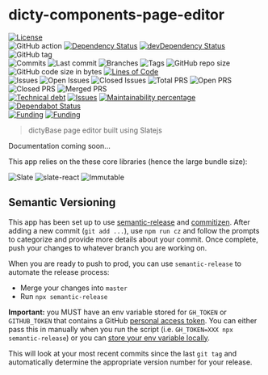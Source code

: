 # dicty-components-page-editor

[![License](https://img.shields.io/badge/License-BSD%202--Clause-blue.svg)](LICENSE)  
![GitHub action](https://github.com/dictyBase/dicty-components-page-editor/workflows/Node%20CI/badge.svg)
[![Dependency Status](https://david-dm.org/dictyBase/dicty-components-page-editor/develop.svg?style=flat-square)](https://david-dm.org/dictyBase/dicty-components-page-editor/develop)
[![devDependency Status](https://david-dm.org/dictyBase/dicty-components-page-editor/develop/dev-status.svg?style=flat-square)](https://david-dm.org/dictyBase/dicty-components-page-editor/develop?type=dev)
![GitHub tag](https://img.shields.io/github/v/tag/dictyBase/dicty-components-page-editor)  
![Commits](https://badgen.net/github/commits/dictyBase/dicty-components-page-editor/develop)
![Last commit](https://badgen.net/github/last-commit/dictyBase/dicty-components-page-editor/develop)
![Branches](https://badgen.net/github/branches/dictyBase/dicty-components-page-editor)
![Tags](https://badgen.net/github/tags/dictyBase/dicty-components-page-editor)
![GitHub repo size](https://img.shields.io/github/repo-size/dictyBase/dicty-components-page-editor?style=plastic)
![GitHub code size in bytes](https://img.shields.io/github/languages/code-size/dictyBase/dicty-components-page-editor?style=plastic)
[![Lines of Code](https://badgen.net/codeclimate/loc/dictyBase/dicty-components-page-editor)](https://codeclimate.com/github/dictyBase/dicty-components-page-editor/code)  
![Issues](https://badgen.net/github/issues/dictyBase/dicty-components-page-editor)
![Open Issues](https://badgen.net/github/open-issues/dictyBase/dicty-components-page-editor)
![Closed Issues](https://badgen.net/github/closed-issues/dictyBase/dicty-components-page-editor)
![Total PRS](https://badgen.net/github/prs/dictyBase/dicty-components-page-editor)
![Open PRS](https://badgen.net/github/open-prs/dictyBase/dicty-components-page-editor)
![Closed PRS](https://badgen.net/github/closed-prs/dictyBase/dicty-components-page-editor)
![Merged PRS](https://badgen.net/github/merged-prs/dictyBase/dicty-components-page-editor)  
[![Technical debt](https://badgen.net/codeclimate/tech-debt/dictyBase/dicty-components-page-editor)](https://codeclimate.com/github/dictyBase/dicty-components-page-editor/trends/technical_debt)
[![Issues](https://badgen.net/codeclimate/issues/dictyBase/dicty-components-page-editor)](https://codeclimate.com/github/dictyBase/dicty-components-page-editor/issues)
[![Maintainability percentage](https://badgen.net/codeclimate/maintainability-percentage/dictyBase/dicty-components-page-editor)](https://codeclimate.com/github/dictyBase/dicty-components-page-editor)
[![Dependabot Status](https://api.dependabot.com/badges/status?host=github&repo=dictyBase/dicty-components-page-editor)](https://dependabot.com)  
[![Funding](https://badgen.net/badge/NIGMS/Rex%20L%20Chisholm,dictyBase/yellow?list=|)](https://projectreporter.nih.gov/project_info_description.cfm?aid=9476993)
[![Funding](https://badgen.net/badge/NIGMS/Rex%20L%20Chisholm,DSC/yellow?list=|)](https://projectreporter.nih.gov/project_info_description.cfm?aid=9438930)

> dictyBase page editor built using Slatejs

Documentation coming soon...

This app relies on the these core libraries (hence the large bundle size):

![Slate](https://img.shields.io/bundlephobia/min/slate/0.44.13?label=slate)
![slate-react](https://img.shields.io/bundlephobia/min/slate-react/0.21.20?label=slate-react)
![Immutable](https://img.shields.io/bundlephobia/min/immutable/3.8.2?label=immutable)

## Semantic Versioning

This app has been set up to use [semantic-release](https://github.com/semantic-release/semantic-release)
and [commitizen](https://github.com/commitizen/cz-cli). After adding a new commit
(`git add ...`), use `npm run cz` and follow the prompts to categorize and provide
more details about your commit. Once complete, push your changes to whatever branch
you are working on.

When you are ready to push to prod, you can use `semantic-release` to automate the
release process:

- Merge your changes into `master`
- Run `npx semantic-release`

**Important:** you MUST have an env variable stored for `GH_TOKEN` or `GITHUB_TOKEN`
that contains a GitHub [personal access token](https://help.github.com/articles/creating-a-personal-access-token-for-the-command-line/).
You can either pass this in manually when you run the script (i.e. `GH_TOKEN=XXX npx semantic-release`)
or you can [store your env variable locally](https://www.schrodinger.com/kb/1842).

This will look at your most recent commits since the last `git tag` and automatically
determine the appropriate version number for your release.

